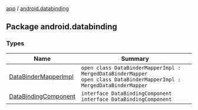 [app](../index.md) / [android.databinding](./index.md)

## Package android.databinding

### Types

| Name | Summary |
|---|---|
| [DataBinderMapperImpl](-data-binder-mapper-impl/index.md) | `open class DataBinderMapperImpl : MergedDataBinderMapper`<br>`open class DataBinderMapperImpl : MergedDataBinderMapper` |
| [DataBindingComponent](-data-binding-component.md) | `interface DataBindingComponent`<br>`interface DataBindingComponent` |
